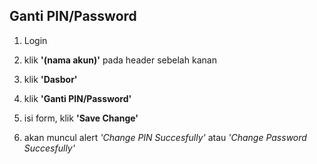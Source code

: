 ## Ganti PIN/Password

1. Login

2. klik **'(nama akun)'** pada header sebelah kanan

<!-- ![alt text](source/images/mainpage_login-fix.jpeg) -->

3. klik **'Dasbor'**

<!-- ![alt text](source/images/dasborgantiPIN-fix.jpeg) -->

4. klik **'Ganti PIN/Password'**

<!-- ![alt text](source/images/formgantipin-fix.jpeg) -->

5. isi form, klik **'Save Change'**

6. akan muncul alert _'Change PIN Succesfully'_ atau _'Change Password Succesfully'_
